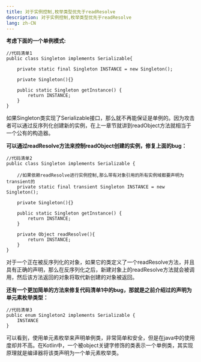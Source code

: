 ```yaml
---
title: 对于实例控制,枚举类型优先于readResolve
description: 对于实例控制,枚举类型优先于readResolve
lang: zh-CN
---
```


**考虑下面的一个单例模式:**

```
//代码清单1
public class Singleton implements Serializable{
    
    private static final Singleton INSTANCE = new Singleton();
    
    private Singleton(){}

    public static Singleton getInstance() {
        return INSTANCE;
    }
}
```

如果Singleton类实现了Serializable接口，那么就不再能保证是单例的。因为攻击者可以通过反序列化创建新的实例，在上一章节就讲到readObject方法就相当于一个公有的构造器。



**可以通过readResolve方法来控制readObject创建的实例，修复上面的bug：**

```
//代码清单2
public class Singleton implements Serializable {

    //如果依赖readResolve进行实例控制,那么带有对象引用的所有实例域都要声明为transient的
    private static final transient Singleton INSTANCE = new Singleton();

    private Singleton(){}

    public static Singleton getInstance() {
        return INSTANCE;
    }

    private Object readResolve(){
        return INSTANCE;
    }
}
```

对于一个正在被反序列化的对象，如果它的类定义了一个readResolve方法，并且具有正确的声明，那么在反序列化之后，新建对象上的readResolve方法就会被调用，然后该方法返回的对象将取代新创建的对象被返回。



**还有一个更加简单的方法来修复代码清单1中的bug，那就是之前介绍过的声明为单元素枚举类型：**

```
//代码清单3
public enum Singleton2 implements Serializable {
    INSTANCE
}
```

可以看到，使用单元素枚举来声明单例类，非常简单和安全，但是在java中的使用度却并不高。在Kotlin中，一个被object关键字修饰的类表示一个单例类，其实现原理就是编译器将该类声明为一个单元素枚举类。
